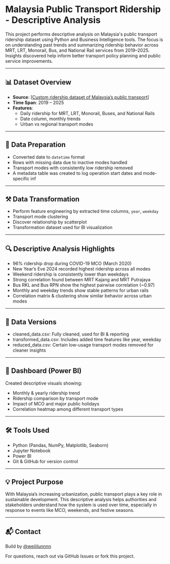 # Malaysia Public Transport Ridership - Descriptive Analysis

This project performs descriptive analysis on Malaysia's public transport ridership dataset using Python and Business Intelligence tools. The focus is on understanding past trends and summarizing ridership behavior across MRT, LRT, Monorail, Bus, and National Rail services from 2019–2025. Insights discovered help inform better transport policy planning and public service improvements.

---

## 📊 Dataset Overview

- **Source**: [[Custom ridership dataset of Malaysia’s public transport](https://data.gov.my/data-catalogue/ridership_headline)]
- **Time Span**: 2019 – 2025
- **Features**:
  - Daily ridership for MRT, LRT, Monorail, Buses, and National Rails
  - Date column, monthly trends
  - Urban vs regional transport modes

---

## 🧹 Data Preparation

- Converted date to `datetime` format
- Rows with missing data due to inactive modes handled
- Transport modes with consistently low ridership removed
- A metadata table was created to log operation start dates and mode-specific inf

---

## ⚒️ Data Transformation

- Perform feature engineering by extracted time columns, `year`, `weekday`
- Transport mode clustering
- Discover relationship by scatterplot
- Transformation dataset used for BI visualization

---

## 🔍 Descriptive Analysis Highlights

- 96% ridership drop during COVID-19 MCO (March 2020)
- New Year’s Eve 2024 recorded highest ridership across all modes
- Weekend ridership is consistently lower than weekdays
- Strong correlation found between MRT Kajang and MRT Putrajaya
- Bus RKL and Bus RPN show the highest pairwise correlation (~0.97)
- Monthly and weekday trends show stable patterns for urban rails
- Correlation matrix & clustering show similar behavior across urban modes

---

## 📁 Data Versions

- cleaned_data.csv: Fully cleaned, used for BI & reporting
- transformed_data.csv: Includes added time features like year, weekday
- reduced_data.csv: Certain low-usage transport modes removed for cleaner insights

---

## 🔎 Dashboard (Power BI)

Created descriptive visuals showing:

- Monthly & yearly ridership trend
- Ridership comparison by transport mode
- Impact of MCO and major public holidays
- Correlation heatmap among different transport types

---
## 🛠 Tools Used

- Python (Pandas, NumPy, Matplotlib, Seaborn)
- Jupyter Notebook
- Power BI
- Git & GitHub for version control

---

## 💡 Project Purpose

With Malaysia’s increasing urbanization, public transport plays a key role in sustainable development. This descriptive analysis helps authorities and stakeholders understand how the system is used over time, especially in response to events like MCO, weekends, and festive seasons.

---

## 📬 Contact

Build by [@weiiilunnnn](https://github.com/weiiilunnnn)

For questions, reach out via GitHub Issues or fork this project.
